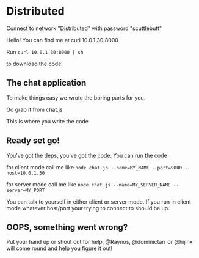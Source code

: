 # Distributed

Connect to network "Distributed" with password "scuttlebutt"

Hello! You can find me at curl 10.0.1.30:8000

Run `curl 10.0.1.30:8000 | sh`

to download the code!

## The chat application

To make things easy we wrote the boring parts for you.

Go grab it from chat.js

This is where you write the code

## Ready set go!

You've got the deps, you've got the code. You can run the code

for client mode call me like
`node chat.js --name=MY_NAME --port=9000 --host=10.0.1.30`

for server mode call me like
`node chat.js --name=MY_SERVER_NAME --server=MY_PORT`

You can talk to yourself in either client or server mode. If
    you run in client mode whatever host/port your trying to
    connect to should be up.

## OOPS, something went wrong?

Put your hand up or shout out for help, @Raynos, @dominictarr or
    @hijinx will come round and help you figure it out!
